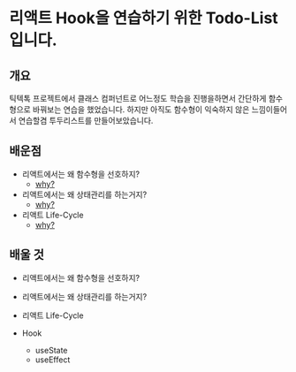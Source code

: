 # 리액트 Hook을 연습하기 위한 Todo-List입니다.



## 개요
틱텍톡 프로젝트에서 클래스 컴퍼넌트로 어느정도 학습을 진행을하면서 간단하게 함수형으로 바꿔보는
연습을 했었습니다. 하지만 아직도 함수형이 익숙하지 않은 느낌이들어서 연습할겸 투두리스트를 만들어보았습니다.



## 배운점
 - 리액트에서는 왜 함수형을 선호하지?
   - [why?](https://www.notion.so/2de209899e4847fb8bbe84dc5a6ef945)
 - 리액트에서는 왜 상태관리를 하는거지?
   - [why?](https://www.notion.so/React-State-61b0ffe1da994519888f0780374cdf1c)  
 - 리액트 Life-Cycle
   - [why?](https://www.notion.so/React-Life_Cycle-9a880acd7fd14cc29946e3cc26ad8c48)

## 배울 것
 - 리액트에서는 왜 함수형을 선호하지? 
 - 리액트에서는 왜 상태관리를 하는거지?
 - 리액트 Life-Cycle
 
 - Hook
   - useState 
   - useEffect 
